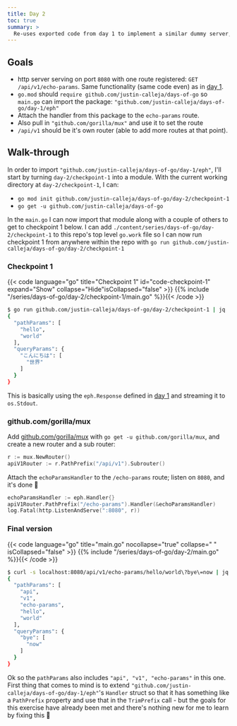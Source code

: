 ```yaml
---
title: Day 2
toc: true
summary: >
  Re-uses exported code from day 1 to implement a similar dummy server, this time using gorilla/mux and namespacing the endpoint under /api/v1.
---
```


## Goals

- http server serving on port `8080` with one route registered: `GET /api/v1/echo-params`. Same functionality (same code even) as in [day 1](../day-1).
- `go.mod` should `require github.com/justin-calleja/days-of-go` so `main.go` can import the package: `"github.com/justin-calleja/days-of-go/day-1/eph"`
- Attach the handler from this package to the `echo-params` route.
- Also pull in `"github.com/gorilla/mux"` and use it to set the route
- `/api/v1` should be it's own router (able to add more routes at that point).

## Walk-through

In order to import `"github.com/justin-calleja/days-of-go/day-1/eph"`, I'll start by turning `day-2/checkpoint-1` into a module. With the current working directory at `day-2/checkpoint-1`, I can:

- `go mod init github.com/justin-calleja/days-of-go/day-2/checkpoint-1`
- `go get -u github.com/justin-calleja/days-of-go`

In the `main.go` I can now import that module along with a couple of others to get to checkpoint 1 below. I can add `./content/series/days-of-go/day-2/checkpoint-1` to this repo's top level `go.work` file so I can now run checkpoint 1 from anywhere within the repo with `go run github.com/justin-calleja/days-of-go/day-2/checkpoint-1`

### Checkpoint 1

{{< code language="go" title="Checkpoint 1" id="code-checkpoint-1" expand="Show" collapse="Hide"isCollapsed="false" >}}
{{% include "/series/days-of-go/day-2/checkpoint-1/main.go" %}}{{< /code >}}

```sh
$ go run github.com/justin-calleja/days-of-go/day-2/checkpoint-1 | jq
{
  "pathParams": [
    "hello",
    "world"
  ],
  "queryParams": {
    "こんにちは": [
      "世界"
    ]
  }
}
```

This is basically using the `eph.Response` defined in [day 1](../day-1) and streaming it to `os.Stdout`.

### github.com/gorilla/mux

Add [github.com/gorilla/mux](https://github.com/gorilla/mux) with `go get -u github.com/gorilla/mux`, and create a new router and a sub router:

```go
r := mux.NewRouter()
apiV1Router := r.PathPrefix("/api/v1").Subrouter()
```

Attach the `echoParamsHandler` to the `/echo-params` route; listen on `8080`, and it's done 🙂

```go
echoParamsHandler := eph.Handler{}
apiV1Router.PathPrefix("/echo-params").Handler(&echoParamsHandler)
log.Fatal(http.ListenAndServe(":8080", r))
```

### Final version

{{< code language="go" title="main.go" nocollapse="true" collapse=" " isCollapsed="false" >}}
{{% include "/series/days-of-go/day-2/main.go" %}}{{< /code >}}

```sh
$ curl -s localhost:8080/api/v1/echo-params/hello/world\?bye\=now | jq
{
  "pathParams": [
    "api",
    "v1",
    "echo-params",
    "hello",
    "world"
  ],
  "queryParams": {
    "bye": [
      "now"
    ]
  }
}
```

Ok so the `pathParams` also includes `"api", "v1", "echo-params"` in this one. First thing that comes to mind is to extend `"github.com/justin-calleja/days-of-go/day-1/eph"`'s `Handler` struct so that it has something like a `PathPrefix` property and use that in the `TrimPrefix` call - but the goals for this exercise have already been met and there's nothing new for me to learn by fixing this 🤷

